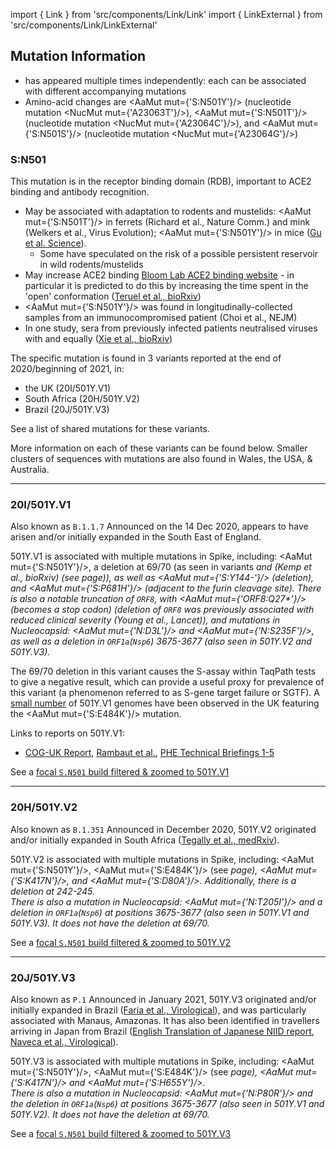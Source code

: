 import { Link } from 'src/components/Link/Link'
import { LinkExternal } from 'src/components/Link/LinkExternal'

## Mutation Information

- <AaMut mut="S:N501"/> has appeared multiple times independently: each can be associated with different accompanying mutations
- Amino-acid changes are <AaMut mut={'S:N501Y'}/> (nucleotide mutation <NucMut mut={'A23063T'}/>), <AaMut mut={'S:N501T'}/> (nucleotide mutation <NucMut mut={'A23064C'}/>), and <AaMut mut={'S:N501S'}/> (nucleotide mutation <NucMut mut={'A23064G'}/>)

### S:N501
This mutation is in the receptor binding domain (RDB), important to ACE2 binding and antibody recognition.

- May be associated with adaptation to rodents and mustelids: <AaMut mut={'S:N501T'}/> in ferrets (<LinkExternal href="https://www.nature.com/articles/s41467-020-17367-2">Richard et al., Nature Comm.</LinkExternal>) and mink (<LinkExternal href="https://academic.oup.com/ve/advance-article/doi/10.1093/ve/veaa094/6025194?searchresult=1">Welkers et al., Virus Evolution</LinkExternal>); <AaMut mut={'S:N501Y'}/> in mice ([Gu et al. Science](https://science.sciencemag.org/content/369/6511/1603)). 
    - Some have speculated on the risk of a possible persistent reservoir in wild rodents/mustelids  
- May increase ACE2 binding [Bloom Lab ACE2 binding website](https://jbloomlab.github.io/SARS-CoV-2-RBD_DMS/) - in particular it is predicted to do this by increasing the time spent in the 'open' conformation ([Teruel et al., bioRxiv](https://www.biorxiv.org/content/10.1101/2020.12.16.423118v2))
- <AaMut mut={'S:N501Y'}/> was found in longitudinally-collected samples from an immunocompromised patient (<LinkExternal href="https://www.nejm.org/doi/full/10.1056/NEJMc2031364?query=featured_coronavirus">Choi et al., NEJM</LinkExternal>)
- In one study, sera from previously infected patients neutralised viruses with <AaMut mut="S:501N"/> and <AaMut mut="S:501Y"/> equally ([Xie et al., bioRxiv](https://www.biorxiv.org/content/10.1101/2021.01.07.425740v1))

The specific mutation <AaMut mut="S:N501Y"/> is found in 3 variants reported at the end of 2020/beginning of 2021, in:
- the UK (20I/501Y.V1)
- South Africa (20H/501Y.V2)
- Brazil (20J/501Y.V3) 

See a <Link href="/shared-mutations">list of shared mutations</Link> for these variants.

More information on each of these variants can be found below. Smaller clusters of sequences with <AaMut mut="S:N501"/> mutations are also found in Wales, the USA, & Australia.

---

### 20I/501Y.V1
Also known as `B.1.1.7`
Announced on the 14 Dec 2020, appears to have arisen and/or initially expanded in the South East of England.

501Y.V1 is associated with multiple mutations in Spike, including: <AaMut mut={'S:N501Y'}/>, a deletion at 69/70 (as seen in variants <Var name="S:N439K"/> and <Var name="S:Y453F"/> (<LinkExternal href="https://www.biorxiv.org/content/10.1101/2020.12.14.422555v3">Kemp et al., bioRxiv</LinkExternal>) (<Link href="/variants/S.H69-">see <Var name="S:H69-"/> page</Link>)), as well as <AaMut mut={'S:Y144-'}/> (deletion), and <AaMut mut={'S:P681H'}/> (adjacent to the furin cleavage site).
There is also a notable truncation of <code>ORF8</code>, with <AaMut mut={'ORF8:Q27*'}/> (becomes a stop codon) (deletion of <code>ORF8</code> was previously associated with reduced clinical severity (<LinkExternal href="https://www.thelancet.com/article/S0140-6736(20)31757-8/fulltext">Young et al., Lancet</LinkExternal>)), and mutations in Nucleocapsid: <AaMut mut={'N:D3L'}/> and <AaMut mut={'N:S235F'}/>, as well as a deletion in <code>ORF1a</code>(<code>Nsp6</code>) 3675-3677  (also seen in 501Y.V2 and 501Y.V3).

The 69/70 deletion in this variant causes the S-assay within TaqPath tests to give a negative result, which can provide a useful proxy for prevalence of this variant (a phenomenon referred to as S-gene target failure or SGTF). A [small number](https://assets.publishing.service.gov.uk/government/uploads/system/uploads/attachment_data/file/957504/Variant_of_Concern_VOC_202012_01_Technical_Briefing_5_England.pdf) of 501Y.V1 genomes have been observed in the UK featuring the <AaMut mut={'S:E484K'}/> mutation. 

Links to reports on 501Y.V1:
- [COG-UK Report](https://www.cogconsortium.uk/news_item/update-on-new-sars-cov-2-variant-and-how-cog-uk-tracks-emerging-mutations/), [Rambaut et al.](https://virological.org/t/preliminary-genomic-characterisation-of-an-emergent-sars-cov-2-lineage-in-the-uk-defined-by-a-novel-set-of-spike-mutations/563), [PHE Technical Briefings 1-5](https://www.gov.uk/government/publications/investigation-of-novel-sars-cov-2-variant-variant-of-concern-20201201)

See a [focal `S.N501` build filtered & zoomed to 501Y.V1](https://nextstrain.org/groups/neherlab/ncov/S.N501?c=gt-S_501&f_clade_membership=20I/501Y.V1&label=clade:20I/501Y.V1&p=grid&r=country)

---

### 20H/501Y.V2
Also known as `B.1.351`
Announced in December 2020, 501Y.V2 originated and/or initially expanded in South Africa ([Tegally et al., medRxiv](https://www.medrxiv.org/content/10.1101/2020.12.21.20248640v1)).

501Y.V2 is associated with multiple mutations in Spike, including: <AaMut mut={'S:N501Y'}/>, <Link href="/variants/S.E484"> <AaMut mut={'S:E484K'}/></Link> (<Link href="/variants/S.E484">see <Var name="S:E484"/> page</Link>), <AaMut mut={'S:K417N'}/>, and <AaMut mut={'S:D80A'}/>.
Additionally, there is a deletion at 242-245.<br/>
There is also a mutation in Nucleocapsid: <AaMut mut={'N:T205I'}/> and a deletion in <code>ORF1a</code>(<code>Nsp6</code>) at positions 3675-3677 (also seen in 501Y.V1 and 501Y.V3).
It does _not_ have the deletion at 69/70.

See a [focal `S.N501` build filtered & zoomed to 501Y.V2](https://nextstrain.org/groups/neherlab/ncov/S.N501?c=gt-S_501&f_clade_membership=20H/501Y.V2&label=mlabel:20C/C23664T&p=grid&r=country)

---

### 20J/501Y.V3
Also known as `P.1`
Announced in January 2021, 501Y.V3 originated and/or initially expanded in Brazil ([Faria et al., Virological](https://virological.org/t/genomic-characterisation-of-an-emergent-sars-cov-2-lineage-in-manaus-preliminary-findings/586)), and was particularly associated with Manaus, Amazonas.
It has also been identified in travellers arriving in Japan from Brazil ([English Translation of Japanese NIID report](https://translate.google.com/translate?sl=ja&tl=en&u=https://www.niid.go.jp/niid/ja/diseases/ka/corona-virus/2019-ncov/10107-covid19-33.html), [Naveca et al., Virological](https://virological.org/t/phylogenetic-relationship-of-sars-cov-2-sequences-from-amazonas-with-emerging-brazilian-variants-harboring-mutations-e484k-and-n501y-in-the-spike-protein/585)).

501Y.V3 is associated with multiple mutations in Spike, including: <AaMut mut={'S:N501Y'}/>, <AaMut mut={'S:E484K'}/> (<Link href="/variants/S.E484">see <Var name="S:E484"/> page</Link>), <AaMut mut={'S:K417N'}/>  and <AaMut mut={'S:H655Y'}/>. <br/>
There is also a mutation in Nucleocapsid: <AaMut mut={'N:P80R'}/> and the deletion in <code>ORF1a</code>(<code>Nsp6</code>) at positions 3675-3677 (also seen in 501Y.V1 and 501Y.V2).
It does _not_ have the deletion at 69/70.

See a [focal `S.N501` build filtered & zoomed to 501Y.V3](https://nextstrain.org/groups/neherlab/ncov/S.N501?f_subclade_membership=20J/501Y.V3&label=clade:20J/501Y.V3&p=grid&r=country)

<!--
- N501Y is associated with recently reported 'new variants' in the UK, South Africa, and Brazil:
    - '20B/501Y.V1' (B.1.1.7) was announced in the South East of England on 14 Dec 2020 ([COG-UK Report](https://www.cogconsortium.uk/news_item/update-on-new-sars-cov-2-variant-and-how-cog-uk-tracks-emerging-mutations/), [Rambaut et al.](https://virological.org/t/preliminary-genomic-characterisation-of-an-emergent-sars-cov-2-lineage-in-the-uk-defined-by-a-novel-set-of-spike-mutations/563), [PHE report](https://assets.publishing.service.gov.uk/government/uploads/system/uploads/attachment_data/file/947048/Technical_Briefing_VOC_SH_NJL2_SH2.pdf)), [PHE Technical Report 2](https://assets.publishing.service.gov.uk/government/uploads/system/uploads/attachment_data/file/949639/Technical_Briefing_VOC202012-2_Briefing_2_FINAL.pdf), [PHE Technical Report 3](https://assets.publishing.service.gov.uk/government/uploads/system/uploads/attachment_data/file/950823/Variant_of_Concern_VOC_202012_01_Technical_Briefing_3_-_England.pdf))
        - This particular variant is associated with multiple mutations in Spike, including: `N501Y`, a deletion at 69/70 (as seen in `S:N439K` & `S:Y453F`) ([Kemp et al. bioRxiv (21 Dec)](https://www.biorxiv.org/content/10.1101/2020.12.14.422555v3)), `Y144` deletion, and `P681H` (adjacent to the furin cleavage site).
        - There is also a notable truncation of `ORF8`, with `Q27*` (becomes a stop codon) (deletion of `ORF8` was previously associated with reduced clinical severity ([Young et al. Lancet](https://www.thelancet.com/article/S0140-6736(20)31757-8/fulltext))), and mutations in `N`: `N:D3L` and `S235F`.
    - '20C/501Y.V2' (B.1.351) is found in South Africa and was also announced in December 2020 ([Tegally et al., medRxiv](https://www.medrxiv.org/content/10.1101/2020.12.21.20248640v1))
        - This variant is associated with multiple mutations in Spike, including: `N501Y`, `K417N`, and `D80A`.
        - There is also an `N` mutation: `T205I`.
        - It does _not_ have the deletion at 69/70.
- Smaller clusters also seen in Wales, USA, & Australia
- May be associated with adaptation to rodents and mustelids: `N501T` in ferrets ([Richard et al. Nature Comm.](https://www.nature.com/articles/s41467-020-17367-2)) and mink ([Welkers et al. Virus Evolution](https://academic.oup.com/ve/advance-article/doi/10.1093/ve/veaa094/6025194?searchresult=1)); `N501Y` in mice ([Gu et al. Science](https://science.sciencemag.org/content/369/6511/1603))
    - Some have speculated of risk of a persistent reservoir in wild rodents/mustelids
- May increase ACE2 binding [Bloom Lab ACE2 binding website](https://jbloomlab.github.io/SARS-CoV-2-RBD_DMS/) - in particular it is predicted to do this by increasing the time spent in the 'open' conformation ([Teruel et al., bioRxiv](https://www.biorxiv.org/content/10.1101/2020.12.16.423118v2))
- `N501Y` was found in longitudinally-collected samples from an immunocompromised patient ([Choi et al. NEJM](https://www.nejm.org/doi/full/10.1056/NEJMc2031364?query=featured_coronavirus))
- In one study, sera from previously infected patients neutralised patients with `S:501N` and `S:501Y` equally ([Xie et al., bioRxiv](https://www.biorxiv.org/content/10.1101/2021.01.07.425740v1))
-->
